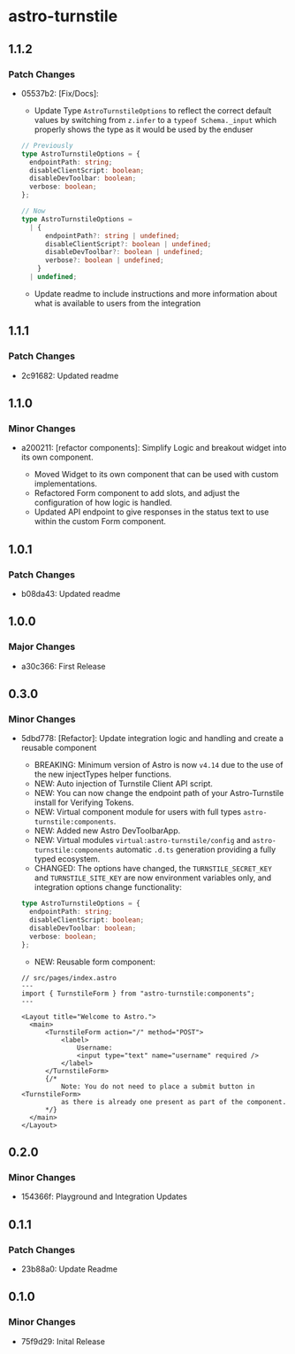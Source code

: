 # astro-turnstile

## 1.1.2

### Patch Changes

- 05537b2: [Fix/Docs]:

  - Update Type `AstroTurnstileOptions` to reflect the correct default values by switching from `z.infer` to a `typeof Schema._input` which properly shows the type as it would be used by the enduser

  ```ts
  // Previously
  type AstroTurnstileOptions = {
    endpointPath: string;
    disableClientScript: boolean;
    disableDevToolbar: boolean;
    verbose: boolean;
  };

  // Now
  type AstroTurnstileOptions =
    | {
        endpointPath?: string | undefined;
        disableClientScript?: boolean | undefined;
        disableDevToolbar?: boolean | undefined;
        verbose?: boolean | undefined;
      }
    | undefined;
  ```

  - Update readme to include instructions and more information about what is available to users from the integration

## 1.1.1

### Patch Changes

- 2c91682: Updated readme

## 1.1.0

### Minor Changes

- a200211: [refactor components]: Simplify Logic and breakout widget into its own component.

  - Moved Widget to its own component that can be used with custom implementations.
  - Refactored Form component to add slots, and adjust the configuration of how logic is handled.
  - Updated API endpoint to give responses in the status text to use within the custom Form component.

## 1.0.1

### Patch Changes

- b08da43: Updated readme

## 1.0.0

### Major Changes

- a30c366: First Release

## 0.3.0

### Minor Changes

- 5dbd778: [Refactor]: Update integration logic and handling and create a reusable component

  - BREAKING: Minimum version of Astro is now `v4.14` due to the use of the new injectTypes helper functions.
  - NEW: Auto injection of Turnstile Client API script.
  - NEW: You can now change the endpoint path of your Astro-Turnstile install for Verifying Tokens.
  - NEW: Virtual component module for users with full types `astro-turnstile:components`.
  - NEW: Added new Astro DevToolbarApp.
  - NEW: Virtual modules `virtual:astro-turnstile/config` and `astro-turnstile:components` automatic `.d.ts` generation providing a fully typed ecosystem.
  - CHANGED: The options have changed, the `TURNSTILE_SECRET_KEY` and `TURNSTILE_SITE_KEY` are now environment variables only, and integration options change functionality:

  ```ts
  type AstroTurnstileOptions = {
    endpointPath: string;
    disableClientScript: boolean;
    disableDevToolbar: boolean;
    verbose: boolean;
  };
  ```

  - NEW: Reusable form component:

  ```tsx
  // src/pages/index.astro
  ---
  import { TurnstileForm } from "astro-turnstile:components";
  ---

  <Layout title="Welcome to Astro.">
  	<main>
  		<TurnstileForm action="/" method="POST">
  			<label>
  				Username:
  				<input type="text" name="username" required />
  			</label>
  		</TurnstileForm>
  		{/*
  			Note: You do not need to place a submit button in <TurnstileForm>
  			as there is already one present as part of the component.
  		*/}
  	</main>
  </Layout>
  ```

## 0.2.0

### Minor Changes

- 154366f: Playground and Integration Updates

## 0.1.1

### Patch Changes

- 23b88a0: Update Readme

## 0.1.0

### Minor Changes

- 75f9d29: Inital Release
